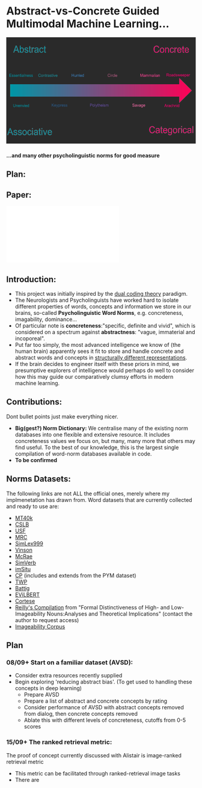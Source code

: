 # Abstract-vs-Concrete Guided Multimodal Machine Learning...
![Alt text](misc/imgs/a-c_scale.png?raw=true "Abstract -> Concrete")
#### ...and many other psycholinguistic norms for good measure

## Plan:

## Paper:
![some description](misc/imgs/Abstract_vs_Concrete.pdf "some description")  
</object>

## Introduction:
* This project was initially inspired by the [dual coding theory](https://www.taylorfrancis.com/books/9781315798868) paradigm. 
* The Neurologists and Psycholinguists have worked hard to isolate different properties of words, concepts and information we store in our brains, so-called **Psycholinguistic Word Norms**, e.g. concreteness, imagability, dominance...
* Of particular note is **concreteness**:"specific, definite and vivid", which is considered on a spectrum against **abstractness**: "vague, immaterial and incoporeal".
* Put far too simply, the most advanced intelligence we know of (the human brain) apparently sees it fit to store and handle concrete and abstract words and concepts in [structurally different representations](https://www.semanticscholar.org/paper/Abstract-and-concrete-concepts-have-structurally-Crutch-Warrington/fa8257eb0a6ca226ab65e3873577659d7be1d1a7).
* If the brain decides to engineer itself with these priors in mind, we presumptive explorers of intelligence would perhaps do well to consider how this may guide our comparatively clumsy efforts in modern machine learning.

## Contributions:
Dont bullet points just make everything nicer.
* **Big(gest?) Norm Dictionary:** We centralise many of the existing norm databases into one flexible and extensive resource. It includes concreteness values we focus on, but many, many more that others may find useful. To the best of our knowledge, this is the largest single compilation of word-norm databases available in code.
* **To be confirmed**


## Norms Datasets:
The following links are not ALL the official ones, merely where my implmenetation has drawn from. Word datasets that are currently collected and ready to use are:
* [MT40k](http://crr.ugent.be/papers/Concreteness_ratings_Brysbaert_et_al_BRM.txt)
* [CSLB](http://www.csl.psychol.cam.ac.uk/propertynorms/)
* [USF](https://github.com/teonbrooks/free_association)
* [MRC](https://github.com/samzhang111/mrc-psycholinguistics)
* [SimLex999](https://fh295.github.io/simlex.html)
* [Vinson](https://static-content.springer.com/esm/art%3A10.3758%2FBRM.40.1.183/MediaObjects/Vinson-BRM-2008a.zip)
* [McRae](https://static-content.springer.com/esm/art%3A10.3758%2FBF03192726/MediaObjects/McRae-BRM-2005.zip)
* [SimVerb](https://github.com/benathi/word2gm/tree/master/evaluation_data/simverb/data)
* [imSitu](https://public.ukp.informatik.tu-darmstadt.de/coling18-multimodalSurvey/)
* [CP](https://link.springer.com/article/10.3758/BF03195584#SecESM1) (includes and extends from the PYM dataset)
* [TWP](https://github.com/friendly/WordPools/tree/master/R)
* [Battig](https://github.com/friendly/WordPools/tree/master/R)
* [EViLBERT](https://sapienzanlp.github.io/babelpic/)
* [Cortese](https://link.springer.com/article/10.3758/BF03195585#SecESM1)
* [Reilly's Compilation](https://www.reilly-coglab.com/data) from "Formal Distinctiveness of High- and Low-Imageability Nouns:Analyses and Theoretical Implications" (contact the author to request access)
* [Imageability Corpus](https://github.com/mkasu/imageabilitycorpus)
<!---
    args.MT40k_path     = _resolve_path(args.MT40k_path)
    args.CSLB_path      = _resolve_path(args.CSLB_path)
    args.USF_path       = _resolve_path(args.USF_path)
    args.MRC_path       = _resolve_path(args.MRC_path)
    args.SimLex999_path = _resolve_path(args.SimLex999_path)
    args.Vinson_path    = _resolve_path(args.Vinson_path)
    args.McRae_path     = _resolve_path(args.McRae_path)
    args.SimVerb_path   = _resolve_path(args.SimVerb_path)
    args.imSitu_path    = _resolve_path(args.imSitu_path)
    args.CP_path        = _resolve_path(args.CP_path)
    args.TWP_path       = _resolve_path(args.TWP_path)
    args.Battig_path    = _resolve_path(args.Battig_path)
    args.EViLBERT_path  = _resolve_path(args.EViLBERT_path)
    args.Cortese_path   = _resolve_path(args.Cortese_path)
    args.Reilly_path    = _resolve_path(args.Reilly_path)
    args.MM_imgblty_path= _resolve_path(args.MM_imgblty_path)
    args.sianpar_indo_path  = _resolve_path(args.sianpar_indo_path)
    args.yee_chinese_path   = _resolve_path(args.yee_chinese_path)
    args.megahr_crossling_path  = _resolve_path(args.megahr_crossling_path)
    args.glasgow_path  = _resolve_path(args.glasgow_path)
-->

## Plan
### 08/09+ Start on a familiar dataset (AVSD):
* Consider extra resources recently supplied
* Begin exploring 'reducing abstract bias'. (To get used to handling these concepts in deep learning)
    - Prepare AVSD
    - Prepare a list of abstract and concrete concepts by rating
    - Consider performance of AVSD with abstract concepts removed from dialog, then concrete concepts removed
    - Ablate this with different levels of concreteness, cutoffs from 0-5 scores

### 15/09+ The ranked retrieval metric:
The proof of concept currently discussed with Alistair is image-ranked retrieval metric
* This metric can be facilitated through ranked-retrieval image tasks
* There are 
